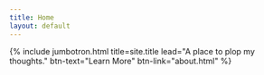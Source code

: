 ```yaml
---
title: Home
layout: default
---
```


{% include jumbotron.html title=site.title lead="A place to plop my thoughts." btn-text="Learn More" btn-link="about.html" %}
